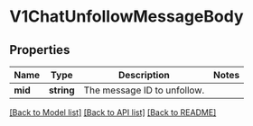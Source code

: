 # V1ChatUnfollowMessageBody

## Properties
Name | Type | Description | Notes
------------ | ------------- | ------------- | -------------
**mid** | **string** | The message ID to unfollow. | 

[[Back to Model list]](../../README.md#documentation-for-models) [[Back to API list]](../../README.md#documentation-for-api-endpoints) [[Back to README]](../../README.md)

